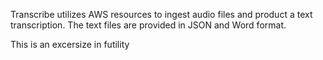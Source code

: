 Transcribe utilizes AWS resources to ingest audio files and product a text transcription.  The text files are provided in JSON and Word format.

This is an excersize in futility